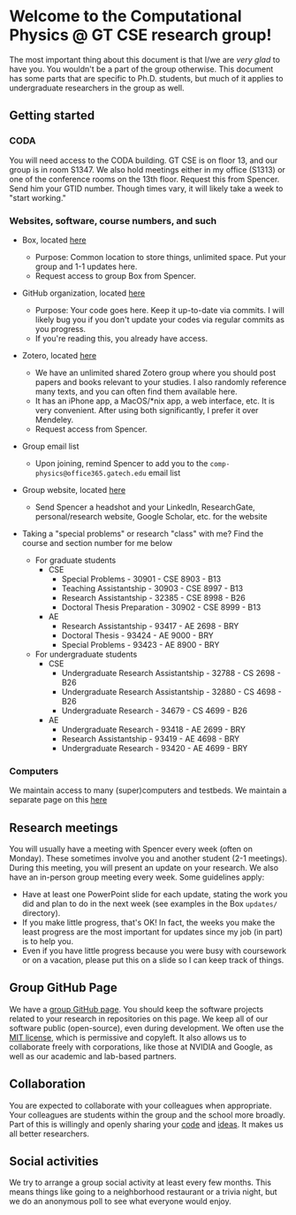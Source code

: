 # Welcome to the Computational Physics @ GT CSE research group!

The most important thing about this document is that I/we are _very glad_ to have you.
You wouldn't be a part of the group otherwise.
This document has some parts that are specific to Ph.D. students, but much of it applies to undergraduate researchers in the group as well.

## Getting started 

### CODA

You will need access to the CODA building.
GT CSE is on floor 13, and our group is in room S1347.
We also hold meetings either in my office (S1313) or one of the conference rooms on the 13th floor.
Request this from Spencer. 
Send him your GTID number. Though times vary, it will likely take a week to "start working."

### Websites, software, course numbers, and such

* Box, located [here](https://gatech.app.box.com/folder/142416587982)
    * Purpose: Common location to store things, unlimited space. Put your group and 1-1 updates here.
    * Request access to group Box from Spencer.

* GitHub organization, located [here](https://github.com/comp-physics)
    * Purpose: Your code goes here. Keep it up-to-date via commits. I will likely bug you if you don't update your codes via regular commits as you progress.
    * If you're reading this, you already have access.

* Zotero, located [here](https://www.zotero.org/groups/4507615/comp-physics/library)
    * We have an unlimited shared Zotero group where you should post papers and books relevant to your studies. I also randomly reference many texts, and you can often find them available here. 
    * It has an iPhone app, a MacOS/*nix app, a web interface, etc. It is very convenient. After using both significantly, I prefer it over Mendeley.
    * Request access from Spencer.
 
* Group email list
   * Upon joining, remind Spencer to add you to the `comp-physics@office365.gatech.edu` email list
 
* Group website, located [here](https://comp-physics.group/team/)
   * Send Spencer a headshot and your LinkedIn, ResearchGate, personal/research website, Google Scholar, etc. for the website
 
* Taking a "special problems" or research "class" with me? Find the course and section number for me below
   * For graduate students
      * CSE
         * Special Problems - 30901 - CSE 8903 - B13
         * Teaching Assistantship - 30903 - CSE 8997 - B13
         * Research Assistantship - 32385 - CSE 8998 - B26
         * Doctoral Thesis Preparation - 30902 - CSE 8999 - B13
      * AE
         * Research Assistantship - 93417 - AE 2698 - BRY
         * Doctoral Thesis - 93424 - AE 9000 - BRY
         * Special Problems - 93423 - AE 8900 - BRY
   * For undergraduate students
      * CSE
         * Undergraduate Research Assistantship - 32788 - CS 2698 - B26
         * Undergraduate Research Assistantship - 32880 - CS 4698 - B26
         * Undergraduate Research - 34679 - CS 4699 - B26
     * AE
         * Undergraduate Research - 93418 - AE 2699 - BRY
         * Research Assistantship - 93419 - AE 4698 - BRY
         * Undergraduate Research - 93420 - AE 4699 - BRY

### Computers

We maintain access to many (super)computers and testbeds.
We maintain a separate page on this [here](computers.md)

## Research meetings

You will usually have a meeting with Spencer every week (often on Monday). 
These sometimes involve you and another student (2-1 meetings).
During this meeting, you will present an update on your research.
We also have an in-person group meeting every week.
Some guidelines apply:
* Have at least one PowerPoint slide for each update, stating the work you did and plan to do in the next week (see examples in the Box `updates/` directory).
* If you make little progress, that's OK! In fact, the weeks you make the least progress are the most important for updates since my job (in part) is to help you.
* Even if you have little progress because you were busy with coursework or on a vacation, please put this on a slide so I can keep track of things.

## Group GitHub Page

We have a [group GitHub page](https://github.com/comp-physics).
You should keep the software projects related to your research in repositories on this page.
We keep all of our software public (open-source), even during development.
We often use the [MIT license](https://opensource.org/licenses/MIT), which is permissive and copyleft.
It also allows us to collaborate freely with corporations, like those at NVIDIA and Google, as well as our academic and lab-based partners.

## Collaboration

You are expected to collaborate with your colleagues when appropriate. 
Your colleagues are students within the group and the school more broadly.
Part of this is willingly and openly sharing your [code](https://opensource.google/docs/why/) and [ideas](https://www.ted.com/talks/steven_johnson_where_good_ideas_come_from?language=en).
It makes us all better researchers.

## Social activities

We try to arrange a group social activity at least every few months. 
This means things like going to a neighborhood restaurant or a trivia night, but we do an anonymous poll to see what everyone would enjoy.
